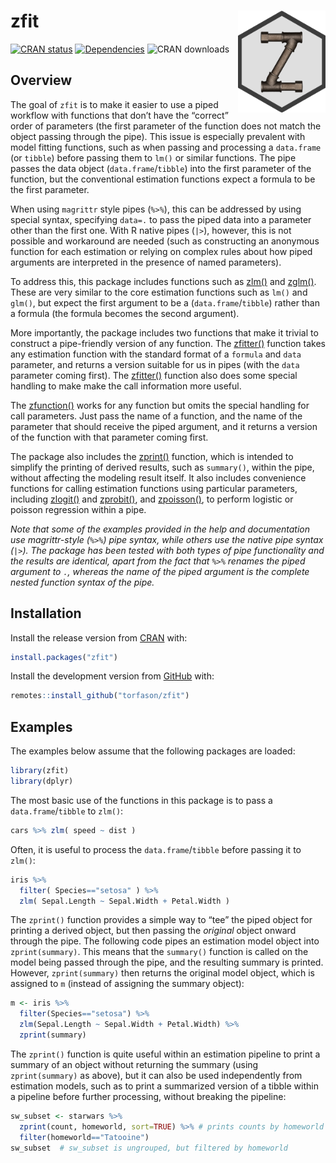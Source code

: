 
<!-- README.md is generated from README.Rmd. Please edit that file -->

# zfit <a href='https://github.com/torfason/zfit/'><img src='man/figures/logo.png' align="right" width="140px" /></a>

<!-- badges: start -->

[![CRAN
status](https://www.r-pkg.org/badges/version/zfit)](https://cran.r-project.org/package=zfit)
[![Dependencies](https://tinyverse.netlify.com/badge/zfit)](https://cran.r-project.org/package=zfit)
![CRAN downloads](https://cranlogs.r-pkg.org/badges/zfit)

<!-- badges: end -->

## Overview

The goal of `zfit` is to make it easier to use a piped workflow with
functions that don’t have the “correct” order of parameters (the first
parameter of the function does not match the object passing through the
pipe). This issue is especially prevalent with model fitting functions,
such as when passing and processing a `data.frame` (or `tibble`) before
passing them to `lm()` or similar functions. The pipe passes the data
object (`data.frame`/`tibble`) into the first parameter of the function,
but the conventional estimation functions expect a formula to be the
first parameter.

When using `magrittr` style pipes (`%>%`), this can be addressed by
using special syntax, specifying `data=.` to pass the piped data into a
parameter other than the first one. With R native pipes (`|>`), however,
this is not possible and workaround are needed (such as constructing an
anonymous function for each estimation or relying on complex rules about
how piped arguments are interpreted in the presence of named
parameters).

To address this, this package includes functions such as
[zlm()](https://torfason.github.io/zfit/reference/zlm.html) and
[zglm()](https://torfason.github.io/zfit/reference/zglm.html). These are
very similar to the core estimation functions such as `lm()` and
`glm()`, but expect the first argument to be a (`data.frame`/`tibble`)
rather than a formula (the formula becomes the second argument).

More importantly, the package includes two functions that make it
trivial to construct a pipe-friendly version of any function. The
[zfitter()](https://torfason.github.io/zfit/reference/zfitter.html)
function takes any estimation function with the standard format of a
`formula` and `data` parameter, and returns a version suitable for us in
pipes (with the `data` parameter coming first). The
[zfitter()](https://torfason.github.io/zfit/reference/zfitter.html)
function also does some special handling to make make the call
information more useful.

The
[zfunction()](https://torfason.github.io/zfit/reference/zfunction.html)
works for any function but omits the special handling for call
parameters. Just pass the name of a function, and the name of the
parameter that should receive the piped argument, and it returns a
version of the function with that parameter coming first.

The package also includes the
[zprint()](https://torfason.github.io/zfit/reference/zprint.html)
function, which is intended to simplify the printing of derived results,
such as `summary()`, within the pipe, without affecting the modeling
result itself. It also includes convenience functions for calling
estimation functions using particular parameters, including
[zlogit()](https://torfason.github.io/zfit/reference/zglm.html) and
[zprobit()](https://torfason.github.io/zfit/reference/zglm.html), and
[zpoisson()](https://torfason.github.io/zfit/reference/zglm.html), to
perform logistic or poisson regression within a pipe.

*Note that some of the examples provided in the help and documentation
use magrittr-style (`%>%`) pipe syntax, while others use the native pipe
syntax (`|>`). The package has been tested with both types of pipe
functionality and the results are identical, apart from the fact that
`%>%` renames the piped argument to `.`, whereas the name of the piped
argument is the complete nested function syntax of the pipe.*

## Installation

Install the release version from
[CRAN](https://CRAN.R-project.org/package=zfit) with:

``` r
install.packages("zfit")
```

Install the development version from
[GitHub](https://github.com/torfason/zfit) with:

``` r
remotes::install_github("torfason/zfit")
```

## Examples

The examples below assume that the following packages are loaded:

``` r
library(zfit)
library(dplyr)
```

The most basic use of the functions in this package is to pass a
`data.frame`/`tibble` to `zlm()`:

``` r
cars %>% zlm( speed ~ dist )
```

Often, it is useful to process the `data.frame`/`tibble` before passing
it to `zlm()`:

``` r
iris %>%
  filter( Species=="setosa" ) %>%
  zlm( Sepal.Length ~ Sepal.Width + Petal.Width )
```

The `zprint()` function provides a simple way to “tee” the piped object
for printing a derived object, but then passing the *original* object
onward through the pipe. The following code pipes an estimation model
object into `zprint(summary)`. This means that the `summary()` function
is called on the model being passed through the pipe, and the resulting
summary is printed. However, `zprint(summary)` then returns the original
model object, which is assigned to `m` (instead of assigning the summary
object):

``` r
m <- iris %>%
  filter(Species=="setosa") %>%
  zlm(Sepal.Length ~ Sepal.Width + Petal.Width) %>%
  zprint(summary)
```

The `zprint()` function is quite useful within an estimation pipeline to
print a summary of an object without returning the summary (using
`zprint(summary)` as above), but it can also be used independently from
estimation models, such as to print a summarized version of a tibble
within a pipeline before further processing, without breaking the
pipeline:

``` r
sw_subset <- starwars %>%
  zprint(count, homeworld, sort=TRUE) %>% # prints counts by homeworld
  filter(homeworld=="Tatooine")
sw_subset  # sw_subset is ungrouped, but filtered by homeworld
```
